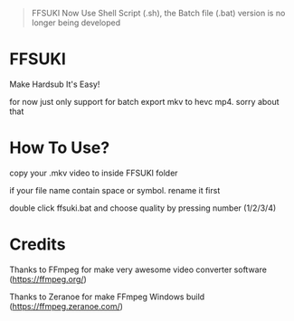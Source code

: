 >FFSUKI Now Use Shell Script (.sh), the Batch file (.bat) version is no longer being developed

# FFSUKI

Make Hardsub It's Easy!

for now just only support for batch export mkv to hevc mp4. sorry about that

# How To Use?
copy your .mkv video to inside FFSUKI folder

if your file name contain space or symbol. rename it first

double click ffsuki.bat and choose quality by pressing number (1/2/3/4)

# Credits
Thanks to FFmpeg for make very awesome video converter software (https://ffmpeg.org/)

Thanks to Zeranoe for make FFmpeg Windows build (https://ffmpeg.zeranoe.com/)
